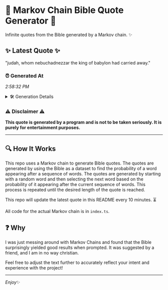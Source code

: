 # 📖 Markov Chain Bible Quote Generator 📖

Infinite quotes from the Bible generated by a Markov chain. ✨

## ✨ Latest Quote ✨
"judah, whom nebuchadnezzar the king of babylon had carried away."

### ⏰ Generated At
*2:58:32 PM*

<details>
    <summary>🛠️ Generation Details</summary>
    <p>
        <strong>🌱 Seed:</strong> judah,<br>
        <strong>🔄 Iterations:</strong> 9<br>
        <strong>📜 Context History:</strong><br>[ judah, ]: whom<br>[ judah,, whom ]: nebuchadnezzar<br>[ judah,, whom, nebuchadnezzar ]: the<br>[ judah,, whom, nebuchadnezzar, the ]: king<br>[ judah,, whom, nebuchadnezzar, the, king ]: of<br>[ judah,, whom, nebuchadnezzar, the, king, of ]: babylon<br>[ whom, nebuchadnezzar, the, king, of, babylon ]: had<br>[ nebuchadnezzar, the, king, of, babylon, had ]: carried<br>[ the, king, of, babylon, had, carried ]: away.<br>
    </p>
</details>

### ⚠️ Disclaimer ⚠️
**This quote is generated by a program and is not to be taken seriously. It is purely for entertainment purposes.**

---

## 🔍 How It Works

This repo uses a Markov chain to generate Bible quotes. The quotes are generated by using the Bible as a dataset to find the probability of a word appearing after a sequence of words. The quotes are generated by starting with a random word and then selecting the next word based on the probability of it appearing after the current sequence of words. This process is repeated until the desired length of the quote is reached.

This repo will update the latest quote in this README every 10 minutes. ⏳

All code for the actual Markov chain is in `index.ts`.

## ❓ Why

I was just messing around with Markov Chains and found that the Bible surprisingly yielded good results when prompted. 
It was suggested by a friend, and I am in no way christian.

Feel free to adjust the text further to accurately reflect your intent and experience with the project!

---

*Enjoy*✨
